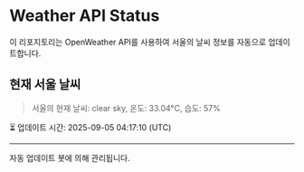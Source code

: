 
# Weather API Status

이 리포지토리는 OpenWeather API를 사용하여 서울의 날씨 정보를 자동으로 업데이트합니다.

## 현재 서울 날씨
> 서울의 현재 날씨: clear sky, 온도: 33.04°C, 습도: 57%

⏳ 업데이트 시간: 2025-09-05 04:17:10 (UTC)

---
자동 업데이트 봇에 의해 관리됩니다.
